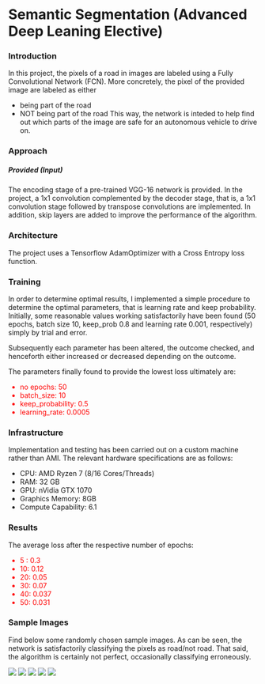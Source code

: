 # Semantic Segmentation (Advanced Deep Leaning Elective)
### Introduction
In this project, the pixels of a road in images are labeled using a Fully Convolutional Network (FCN). More concretely, the pixel of the provided image are labeled as either
* being part of the road
* NOT being part of the road
This way, the network is inteded to help find out which parts of the image are safe for an autonomous vehicle to drive on.


### Approach
##### Provided (Input)
The encoding stage of a pre-trained VGG-16 network is provided.
In the project, a 1x1 convolution complemented by the decoder stage, that is, a 1x1 convolution stage followed by transpose convolutions are implemented. In addition, skip layers are added to improve the performance of the algorithm.

### Architecture
The project uses a Tensorflow AdamOptimizer with a Cross Entropy loss function.

### Training
In order to determine optimal results, I implemented a simple procedure to determine the optimal parameters, that is learning rate and keep probability. Initially, some reasonable values working satisfactorily have been found (50 epochs, batch size 10, keep_prob 0.8 and learning rate 0.001, respectively) simply by trial and error.

Subsequently each parameter has been altered, the outcome checked, and henceforth either increased or decreased depending on the outcome.

The parameters finally found to provide the lowest loss ultimately are:
<font color="red">

* no epochs: 50
* batch_size: 10
* keep_probability: 0.5
* learning_rate: 0.0005
</font>

### Infrastructure
Implementation and testing has been carried out on a custom machine rather than AMI.
The relevant hardware specifications are as follows:
* CPU: AMD Ryzen 7 (8/16 Cores/Threads)
* RAM: 32 GB
* GPU: nVidia GTX 1070
* Graphics Memory: 8GB
* Compute Capability: 6.1

### Results
The average loss after the respective number of epochs:
<font color="red">

* 5 : 0.3
* 10: 0.12
* 20: 0.05
* 30: 0.07
* 40: 0.037
* 50: 0.031
</font>

### Sample Images
Find below some randomly chosen sample images. As can be seen, the network is satisfactorily classifying the pixels as road/not road. That said, the algorithm is certainly not perfect, occasionally classifying erroneously.

![](runs/1504308542.773357/um_000018.png)
![](runs/1504308542.773357/um_000068.png)
![](runs/1504308542.773357/umm_000012.png)
![](runs/1504308542.773357/umm_000062.png)
![](runs/1504308542.773357/uu_000021.png)